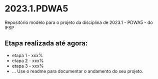 # 2023.1.PDWA5
Repositório modelo para o projeto da disciplina de 2023.1 - PDWA5 - do IFSP


## Etapa realizada até agora:
- etapa 1 - xxx%
- etapa 2 - xxx%
- etapa 3 - xxx%
- ...
  Use o readme para documentar o andamento do seu projeto.
